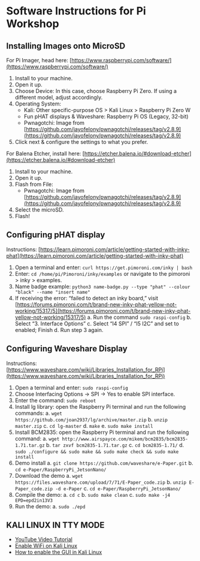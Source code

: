 # Software Instructions for Pi Workshop

## Installing Images onto MicroSD

For Pi Imager, head here: [https://www.raspberrypi.com/software/](https://www.raspberrypi.com/software/)
1. Install to your machine.
2. Open it up.
3. Choose Device: In this case, choose Raspberry Pi Zero. If using a different model, adjust accordingly.
4. Operating System:
   - Kali: Other specific-purpose OS > Kali Linux > Raspberry Pi Zero W
   - Fun pHAT displays & Waveshare: Raspberry Pi OS (Legacy, 32-bit)
   - Pwnagotchi: Image from [https://github.com/jayofelony/pwnagotchi/releases/tag/v2.8.9](https://github.com/jayofelony/pwnagotchi/releases/tag/v2.8.9)
5. Click next & configure the settings to what you prefer.

For Balena Etcher, install here: [https://etcher.balena.io/#download-etcher](https://etcher.balena.io/#download-etcher)
1. Install to your machine.
2. Open it up.
3. Flash from File:
   - Pwnagotchi: Image from [https://github.com/jayofelony/pwnagotchi/releases/tag/v2.8.9](https://github.com/jayofelony/pwnagotchi/releases/tag/v2.8.9)
4. Select the microSD.
5. Flash!

## Configuring pHAT display

Instructions: [https://learn.pimoroni.com/article/getting-started-with-inky-phat](https://learn.pimoroni.com/article/getting-started-with-inky-phat)

1. Open a terminal and enter: `curl https://get.pimoroni.com/inky | bash`
2. Enter: `cd /home/pi/Pimoroni/inky/examples` or navigate to the pimoroni > inky > examples.
3. Name badge example: `python3 name-badge.py --type "phat" --colour "black" --name "insert name"`
4. If receiving the error: “failed to detect an inky board,” visit [https://forums.pimoroni.com/t/brand-new-inky-phat-yellow-not-working/15317/5](https://forums.pimoroni.com/t/brand-new-inky-phat-yellow-not-working/15317/5)
   a. Run the command `sudo raspi-config`
   b. Select “3. Interface Options”
   c. Select “I4 SPI” / “I5 I2C” and set to enabled; Finish
   d. Run step 3 again.

## Configuring Waveshare Display

Instructions: [https://www.waveshare.com/wiki/Libraries_Installation_for_RPi](https://www.waveshare.com/wiki/Libraries_Installation_for_RPi)

1. Open a terminal and enter: `sudo raspi-config`
2. Choose Interfacing Options -> SPI -> Yes to enable SPI interface.
3. Enter the command: `sudo reboot`
4. Install lg library: open the Raspberry Pi terminal and run the following commands:
   a. `wget https://github.com/joan2937/lg/archive/master.zip`
   b. `unzip master.zip`
   c. `cd lg-master`
   d. `make`
   e. `sudo make install`
5. Install BCM2835: open the Raspberry Pi terminal and run the following command:
   a. `wget http://www.airspayce.com/mikem/bcm2835/bcm2835-1.71.tar.gz`
   b. `tar zxvf bcm2835-1.71.tar.gz`
   c. `cd bcm2835-1.71/`
   d. `sudo ./configure && sudo make && sudo make check && sudo make install`
6. Demo install
   a. `git clone https://github.com/waveshare/e-Paper.git`
   b. `cd e-Paper/RaspberryPi_JetsonNano/`
7. Download the demo
   a. `wget https://files.waveshare.com/upload/7/71/E-Paper_code.zip`
   b. `unzip E-Paper_code.zip -d e-Paper`
   c. `cd e-Paper/RaspberryPi_JetsonNano/`
8. Compile the demo:
   a. `cd c`
   b. `sudo make clean`
   c. `sudo make -j4 EPD=epd2in13V3`
9. Run the demo:
   a. `sudo ./epd`

## KALI LINUX IN TTY MODE

- [YouTube Video Tutorial](https://youtu.be/N9lEDIg3CWA)
- [Enable WiFi on Kali Linux](https://operavps.com/docs/enable-wifi-on-kali-linux/)
- [How to enable the GUI in Kali Linux](https://www.quora.com/How-do-I-enable-the-GUI-in-Kali-Linux)

